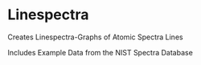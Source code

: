 Linespectra
===========

Creates Linespectra-Graphs of Atomic Spectra Lines

Includes Example Data from the NIST Spectra Database
